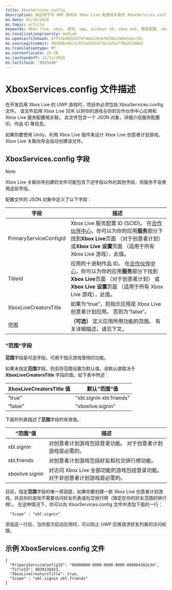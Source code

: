 ```yaml
---
title: XboxServices.config
description: 描述用于将 UWP 游戏与 Xbox Live 配置相关联的 XboxServices.config 文件。
ms.date: 03/29/2018
ms.topic: article
keywords: Xbox live, xbox, 游戏, uwp, windows 10, xbox one, 服务配置, xboxservices.config
ms.localizationpriority: medium
ms.openlocfilehash: 8ff538d691627bf4bb12b3ef6f8b1360e59ac701
ms.sourcegitcommit: 49d58bc66c1c9f2a4f81473bcb25af79e2b1088d
ms.translationtype: MT
ms.contentlocale: zh-CN
ms.lasthandoff: 12/11/2018
ms.locfileid: "8925448"
---
```

# <a name="xboxservicesconfig-file-description"></a>XboxServices.config 文件描述

在开发启用 Xbox Live 的 UWP 游戏时，项目中必须包括 XboxServices.config 文件。  该文件启用 Xbox Live SDK 以将你的游戏与你的合作伙伴中心应用和 Xbox Live 服务配置相关联。 此文件包含一个 JSON 对象，详细介绍服务配置 ID、作品 ID 等信息。

如果你要使用 Unity，利用 Xbox Live 插件来设计 Xbox Live 创意者计划游戏，Xbox Live 关联向导会自动创建该文件。

## <a name="xboxservicesconfig-fields"></a>XboxServices.config 字段

>[!NOTE]
> Xbox Live 关联向导创建的文件可能包含下述字段以外的其他字段，但服务不会使用这些字段。

配置文件的 JSON 对象中定义了以下字段：

字段 | 描述
--- | ---
PrimaryServiceConfigId  |  Xbox Live 服务配置 ID (SCID)。 在[合作伙伴中心](https://partner.microsoft.com/dashboard)，你可以为你的应用**服务**部分下找到**Xbox Live**页面 （对于创意者计划） 或**Xbox Live 设置**页面 （适用于所有 Xbox Live 游戏），此值。
TitleId  |  应用的十进制作品 ID。 在[合作伙伴中心](https://partner.microsoft.com/dashboard)，你可以为你的应用**服务**部分下找到**Xbox Live**页面 （对于创意者计划） 或**Xbox Live 设置**页面 （适用于所有 Xbox Live 游戏），此值。
XboxLiveCreatorsTitle  |  如果为“true”，则指示应用是 Xbox Live 创意者计划应用。 否则为“false”。
范围  |  **（可选）** 定义应用所用功能的范围。 有关详细描述，请见下文。

### <a name="scope-field"></a>“范围”字段

**范围**字段是可选字段，可用于指示游戏使用的功能。


如果未指定**范围**字段，则会将范围设置为默认值，该默认值取决于 **XboxLiveCreatorsTitle** 字段的值，如下表中所述：

XboxLiveCreatorsTitle 值 | 默认“范围”值
--- | ---
“true”  |  “xbl.signin xbl.friends”
“false”  |  “xboxlive.signin”



下面的列表描述了**范围**字段的有效值。

“范围”值 | 描述
--- | ---
xbl.signin  | 对创意者计划游戏包括登录功能。 对于创意者计划游戏是必需的。
xbl.friends | 对创意者计划游戏包括好友和社交排行榜功能。
xboxlive.signin | 对访问 Xbox Live 全部功能的游戏包括登录功能。 对于非创意者计划游戏是必需的。

目前，指定**范围**字段的唯一原因是，如果你要创建一款 Xbox Live 创意者计划游戏，并且你的游戏不需要访问好友列表或社交排行榜（限定在你的好友范围的排行榜）。 在这种情况下，你可以向 XboxServices.config 文件中添加下面的一行：

```
  "Scope" : "xbl.signin"
```

添加这一行后，当你首次启动应用时，可以防止 UWP 应用请求好友列表的访问权限。

## <a name="example-xboxservicesconfig-file"></a>示例 XboxServices.config 文件

```
{
  "PrimaryServiceConfigId": "00000000-0000-0000-0000-000064382e34",
  "TitleId": 9039138423,
  "XboxLiveCreatorsTitle": true,
  "Scope" : "xbl.signin xbl.friends"
}
```
